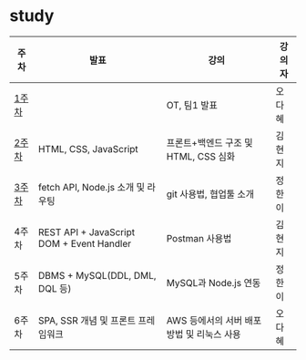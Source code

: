 # study

주차 | 발표 | 강의 | 강의자
------|-----------|--------------|------------
[1주차](https://github.com/Open-Year-Round-2022/study/blob/main/week1)| |OT, 팀1 발표| 오다혜
[2주차](https://github.com/Open-Year-Round-2022/study/blob/main/week2)|HTML, CSS, JavaScript|프론트+백엔드 구조 및 HTML, CSS 심화 | 김현지
[3주차](https://github.com/Open-Year-Round-2022/study/blob/main/week3)|fetch API, Node.js 소개 및 라우팅|git 사용법, 협업툴 소개 | 정한이
4주차|REST API + JavaScript DOM + Event Handler|Postman 사용법 | 김현지
5주차|DBMS + MySQL(DDL, DML, DQL 등)|MySQL과 Node.js 연동 | 정한이
6주차|SPA, SSR 개념 및 프론트 프레임워크|AWS 등에서의 서버 배포 방법 및 리눅스 사용 | 오다혜
